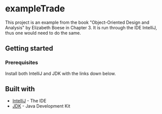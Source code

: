 # exampleTrade
This project is an example from the book "Object-Oriented Design and 
Analysis" by Elizabeth Boese in Chapter 3. It is run through the IDE IntelliJ, thus one would need to do the same.
## Getting started
### Prerequisites
Install both IntelliJ and JDK with the links down below.
## Built with
* [IntelliJ](https://www.jetbrains.com/idea/download/) - The IDE
* [JDK](https://www.oracle.com/technetwork/java/javase/downloads/index.html) - Java Development Kit

